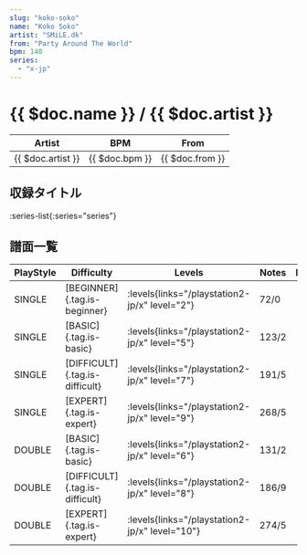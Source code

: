 ```yaml
---
slug: "koko-soko"
name: "Koko Soko"
artist: "SMiLE.dk"
from: "Party Around The World"
bpm: 140
series:
  - "x-jp"
---
```


# {{ $doc.name }} / {{ $doc.artist }}

|Artist|BPM|From|
|------|---|----|
|{{ $doc.artist }}|{{ $doc.bpm }}|{{ $doc.from }}|

## 収録タイトル

:series-list{:series="series"}

## 譜面一覧

|PlayStyle|Difficulty|Levels|Notes|Movie|
|---------|----------|------|-----|-----|
|SINGLE|[BEGINNER]{.tag.is-beginner}| :levels{links="/playstation2-jp/x" level="2"}|72/0||
|SINGLE|[BASIC]{.tag.is-basic}| :levels{links="/playstation2-jp/x" level="5"}|123/2||
|SINGLE|[DIFFICULT]{.tag.is-difficult}| :levels{links="/playstation2-jp/x" level="7"}|191/5||
|SINGLE|[EXPERT]{.tag.is-expert}| :levels{links="/playstation2-jp/x" level="9"}|268/5||
|DOUBLE|[BASIC]{.tag.is-basic}| :levels{links="/playstation2-jp/x" level="6"}|131/2||
|DOUBLE|[DIFFICULT]{.tag.is-difficult}| :levels{links="/playstation2-jp/x" level="8"}|186/9||
|DOUBLE|[EXPERT]{.tag.is-expert}| :levels{links="/playstation2-jp/x" level="10"}|274/5||
